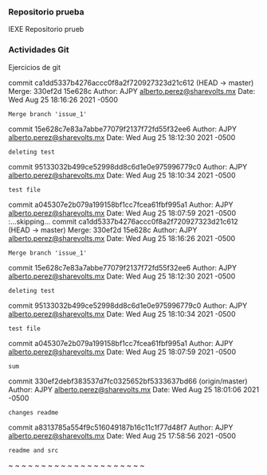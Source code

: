 ### Repositorio prueba

IEXE Repositorio prueb

### Actividades Git

Ejercicios de git

commit ca1dd5337b4276accc0f8a2f720927323d21c612 (HEAD -> master)
Merge: 330ef2d 15e628c
Author: AJPY <alberto.perez@sharevolts.mx>
Date:   Wed Aug 25 18:16:26 2021 -0500

    Merge branch 'issue_1'

commit 15e628c7e83a7abbe77079f2137f72fd55f32ee6
Author: AJPY <alberto.perez@sharevolts.mx>
Date:   Wed Aug 25 18:12:30 2021 -0500

    deleting test

commit 95133032b499ce52998dd8c6d1e0e975996779c0
Author: AJPY <alberto.perez@sharevolts.mx>
Date:   Wed Aug 25 18:10:34 2021 -0500

    test file

commit a045307e2b079a199158bf1cc7fcea61fbf995a1
Author: AJPY <alberto.perez@sharevolts.mx>
Date:   Wed Aug 25 18:07:59 2021 -0500
:...skipping...
commit ca1dd5337b4276accc0f8a2f720927323d21c612 (HEAD -> master)
Merge: 330ef2d 15e628c
Author: AJPY <alberto.perez@sharevolts.mx>
Date:   Wed Aug 25 18:16:26 2021 -0500

    Merge branch 'issue_1'

commit 15e628c7e83a7abbe77079f2137f72fd55f32ee6
Author: AJPY <alberto.perez@sharevolts.mx>
Date:   Wed Aug 25 18:12:30 2021 -0500

    deleting test

commit 95133032b499ce52998dd8c6d1e0e975996779c0
Author: AJPY <alberto.perez@sharevolts.mx>
Date:   Wed Aug 25 18:10:34 2021 -0500

    test file

commit a045307e2b079a199158bf1cc7fcea61fbf995a1
Author: AJPY <alberto.perez@sharevolts.mx>
Date:   Wed Aug 25 18:07:59 2021 -0500

    sum

commit 330ef2debf383537d7fc0325652bf5333637bd66 (origin/master)
Author: AJPY <alberto.perez@sharevolts.mx>
Date:   Wed Aug 25 18:01:06 2021 -0500

    changes readme

commit a8313785a554f9c516049187b16c11c1f77d48f7
Author: AJPY <alberto.perez@sharevolts.mx>
Date:   Wed Aug 25 17:58:56 2021 -0500

    readme and src
~
~
~
~
~
~
~
~
~
~
~
~
~
~
~
~
~
~
~
~
~
